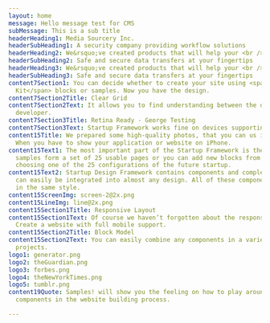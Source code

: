 ```yaml
---
layout: home
message: Hello message test for CMS
subMessage: This is a sub title
headerHeading1: Media Sourcery Inc.
headerSubHeading1: A security company providing workflow solutions
headerHeading2: We&rsquo;ve created products that will help your <br /> business thrive.
headerSubHeading2: Safe and secure data transfers at your fingertips
headerHeading3: We&rsquo;ve created products that will help your <br /> business thrive.
headerSubHeading3: Safe and secure data transfers at your fingertips
content7Section1: You can decide whether to create your site using <span class="ui-kit-color">UI
  Kit</span> blocks or samples. Now you have the design.
content7Section2Title: Clear Grid
content7Section2Text: It allows you to find understanding between the designer and
  developer.
content7Section3Title: Retina Ready - George Testing
content7Section3Text: Startup Framework works fine on devices supporting Retina Display.
content15Title: We prepared some high-quality photos, that you can us in your projects.
  When you have to show your application or website on iPhone.
content15Text1: The most important part of the Startup Framework is the samples. The
  samples form a set of 25 usable pages or you can add new blocks from UI Kit. By
  choosing one of the 25 configurations of the future startup.
content15Text2: Startup Design Framework contains components and complex blocks which
  can easily be integrated into almost any design. All of these components are made
  in the same style.
content15ScreenImg: screen-2@2x.png
content15LineImg: line@2x.png
content15Section1Title: Responsive Layout
content15Section1Text: Of course we haven’t forgotten about the responsive layout.
  Create a website with full mobile support.
content15Section2Title: Block Model
content15Section2Text: You can easily combine any components in a variety of design
  projects.
logo1: generator.png
logo2: theGuardian.png
logo3: forbes.png
logo4: theNewYorkTimes.png
logo5: tumblr.png
content19Quote: Samples! will show you the feeling on how to play around using the
  components in the website building process.

---
```

